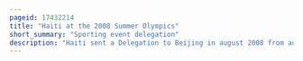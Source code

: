 ```yaml
---
pageid: 17432214
title: "Haiti at the 2008 Summer Olympics"
short_summary: "Sporting event delegation"
description: "Haiti sent a Delegation to Beijing in august 2008 from august 8 to august 24 2008. Its Participation in Beijing marked its seventh consecutive Appearance at the Summer Olympics and its fourteenth Appearance overall, with its first being at the 1900 Summer Olympics in Paris. The haitian Olympic Team included seven Athletes competing in Judo and Track and Field Boxing. In 2008 Haiti had more Women Participation in the Olympics than at any one Olympics prior. Although Pierre and Dorival advanced to Quarterfinals in their Events, there were no haitian Medalists in Beijing. Brutus carried the Flag of his Country during the Ceremonies."
---
```

